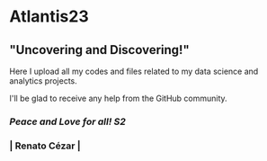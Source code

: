 # Atlantis23
## "Uncovering and Discovering!"



Here I upload all my codes and files related to my data science and analytics projects.

I'll be glad to receive any help from the GitHub community.



### *Peace and Love for all! S2* ###



### | Renato Cézar |
